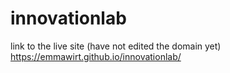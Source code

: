 # innovationlab

link to the live site (have not edited the domain yet) https://emmawirt.github.io/innovationlab/
